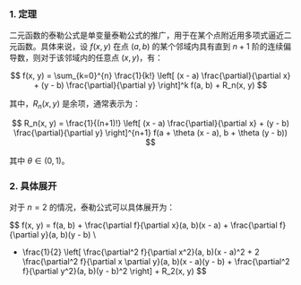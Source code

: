 ### 1. 定理

二元函数的泰勒公式是单变量泰勒公式的推广，用于在某个点附近用多项式逼近二元函数。具体来说，设 $f(x, y)$ 在点 $(a, b)$ 的某个邻域内具有直到 $n+1$ 阶的连续偏导数，则对于该邻域内的任意点 $(x, y)$，有：

$$
f(x, y) = \sum_{k=0}^{n} \frac{1}{k!} \left[ (x - a) \frac{\partial}{\partial x} + (y - b) \frac{\partial}{\partial y} \right]^k f(a, b) + R_n(x, y)
$$

其中，$R_n(x, y)$ 是余项，通常表示为：

$$
R_n(x, y) = \frac{1}{(n+1)!} \left[ (x - a) \frac{\partial}{\partial x} + (y - b) \frac{\partial}{\partial y} \right]^{n+1} f(a + \theta (x - a), b + \theta (y - b))
$$

其中 $\theta \in (0, 1)$。

### 2. 具体展开

对于 $n=2$ 的情况，泰勒公式可以具体展开为：

$$
f(x, y) = f(a, b) + \frac{\partial f}{\partial x}(a, b)(x - a) + \frac{\partial f}{\partial y}(a, b)(y - b) \\
+ \frac{1}{2} \left[ \frac{\partial^2 f}{\partial x^2}(a, b)(x - a)^2 + 2 \frac{\partial^2 f}{\partial x \partial y}(a, b)(x - a)(y - b) + \frac{\partial^2 f}{\partial y^2}(a, b)(y - b)^2 \right] + R_2(x, y)
$$
 